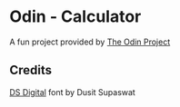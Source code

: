 # Odin - Calculator

A fun project provided by [The Odin Project](https://theodinproject.com)

## Credits
[DS Digital](https://www.fontshungry.com/ds-digital-font-family/#:~:text=DS%20Font's%20TrueType%20Fonts%20Font,mailcity.com%20Thanks%20for%20trying!) font by Dusit Supaswat